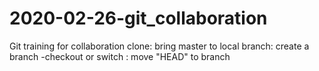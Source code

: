 # 2020-02-26-git_collaboration
Git training for collaboration
clone: bring master to local
branch: create a branch <name>
  -checkout <name> or switch <name>: move "HEAD" to branch
